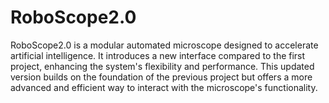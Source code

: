 # RoboScope2.0
RoboScope2.0 is a modular automated microscope designed to accelerate artificial intelligence. It introduces a new interface compared to the first project, enhancing the system's flexibility and performance. This updated version builds on the foundation of the previous project but offers a more advanced and efficient way to interact with the microscope's functionality.

